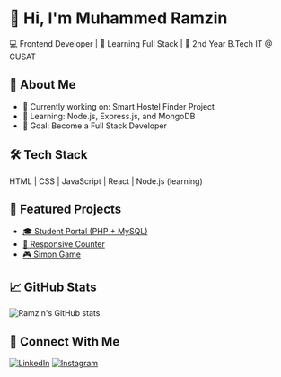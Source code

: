 # 👋 Hi, I'm Muhammed Ramzin  
💻 Frontend Developer | 🌱 Learning Full Stack | 🎯 2nd Year B.Tech IT @ CUSAT  

## 🚀 About Me
- 🔭 Currently working on: Smart Hostel Finder Project  
- 🌱 Learning: Node.js, Express.js, and MongoDB  
- 🎯 Goal: Become a Full Stack Developer  

## 🛠️ Tech Stack
HTML | CSS | JavaScript | React | Node.js (learning)  

## 📂 Featured Projects
- [🎓 Student Portal (PHP + MySQL)](https://github.com/muhammedma-2006/StudentPortal)
- [🧮 Responsive Counter](https://github.com/Ramzin007/Responsive-Counter)
- [🎮 Simon Game](https://github.com/Ramzin007/Simon-Game)

## 📈 GitHub Stats
![Ramzin's GitHub stats](https://github-readme-stats.vercel.app/api?username=Ramzin007&show_icons=true&theme=tokyonight)

## 🔗 Connect With Me
[![LinkedIn](https://img.shields.io/badge/LinkedIn-blue?style=flat&logo=linkedin)](https://linkedin.com/in/yourusername)
[![Instagram](https://img.shields.io/badge/Instagram-%23E4405F.svg?&logo=instagram&logoColor=white)](https://instagram.com/yourusername)
